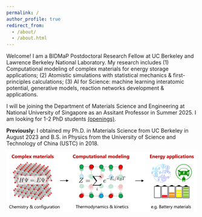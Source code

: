 ```yaml
---
permalink: /
author_profile: true
redirect_from:
  - /about/
  - /about.html
---
```



Welcome! I am a BIDMaP Postdoctoral Research Fellow at UC Berkeley and Lawrence Berkeley National Laboratory. My research includes (1) Computational modeling of complex materials for energy storage applications; (2) Atomistic simulations with statistical mechanics & first-principles calculations; (3) AI for Science: machine learning interatomic potential, generative models, reaction networks development & applications.

I will be joining the Department of Materials Science and Engineering at National University of Singapore as an Assitant Professor in Summer 2025. I am looking for 1-2 PhD students [(openings)](http://zhongpc.github.io/files/NUS-hiring-PZ.pdf).

**Previously**: I obtained my Ph.D. in Materials Science from UC Berkeley in August 2023 and B.S. in Physics from the University of Science and Technology of China (USTC) in 2018.


<img src='/images/research_summary.png' class="center">
